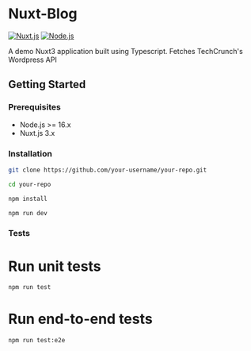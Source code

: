 # Nuxt-Blog

[![Nuxt.js](https://img.shields.io/badge/Nuxt.js-3.x-04C690?style=flat-square&logo=nuxt.js)](https://nuxtjs.org)
[![Node.js](https://img.shields.io/badge/Node.js-16.x-339933?style=flat-square&logo=node.js)](https://nodejs.org/)

A demo Nuxt3 application built using Typescript. Fetches TechCrunch's Wordpress API

## Getting Started

### Prerequisites

- Node.js >= 16.x
- Nuxt.js 3.x

### Installation

```sh
git clone https://github.com/your-username/your-repo.git

cd your-repo

npm install

npm run dev
```

### Tests

# Run unit tests

```sh
npm run test
```

# Run end-to-end tests

```sh
npm run test:e2e
```
